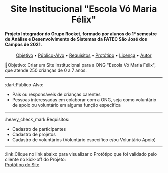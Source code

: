 <h1 align="center">Site Institucional "Escola Vó Maria Félix"</h1>

<h4>Projeto Integrador do Grupo Rocket, formado por alunos do 1º semestre de Análise e Desenvolvimento de Sistemas da FATEC São José dos Campos de 2021.</h4>

<p align="center">
 <a href="#objetivo">Objetivo</a> •
 <a href="#publico">Público-Alvo</a> • 
 <a href="#requisitos">Requisitos</a> • 
 <a href="#prototipo">Protótipo</a> • 
 <a href="#licenc-a">Licença</a> • 
 <a href="#autor">Autor</a>
</p>

<a name="objetivo"></a>
:rocket:Objetivo: Criar um Site Institucional para a ONG "Escola Vó Maria Félix", que atende 250 crianças de 0 a 7 anos.

<hr>
<a name="publico"></a>
:dart:Público-Alvo:
<ul><li>Pais ou responsáveis de crianças carentes</li>
<li>Pessoas interessadas em colaborar com a ONG, seja como voluntário de apoio ou voluntário em alguma função específica</li></ul>

<hr>
<a name="requisitos"></a>
:heavy_check_mark:Requisitos:
<ul>
<li>Cadastro de participantes</li>
<li>Cadastro de projetos</li>
<li>Cadastro de voluntários (Voluntário específico e/ou Voluntário Apoio)</li>
</ul>
<hr>
<a name="prototipo"></a>
:link:Clique no link abaixo para visualizar o Protótipo que foi validado pelo cliente no kick-off do Projeto:<br>
<a href="https://sites.google.com/view/prototipoapi6/" target="_blank">Protótipo do Site</a>

